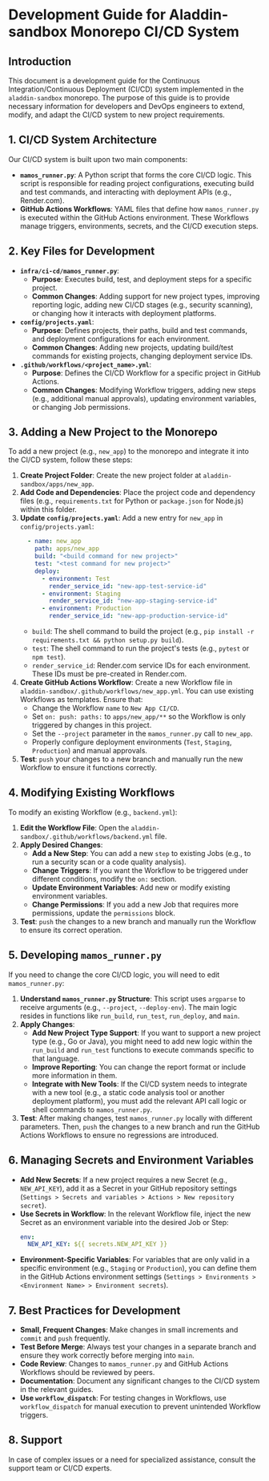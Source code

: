 # Development Guide for Aladdin-sandbox Monorepo CI/CD System

## Introduction
This document is a development guide for the Continuous Integration/Continuous Deployment (CI/CD) system implemented in the `aladdin-sandbox` monorepo. The purpose of this guide is to provide necessary information for developers and DevOps engineers to extend, modify, and adapt the CI/CD system to new project requirements.

## 1. CI/CD System Architecture

Our CI/CD system is built upon two main components:

*   **`mamos_runner.py`**: A Python script that forms the core CI/CD logic. This script is responsible for reading project configurations, executing build and test commands, and interacting with deployment APIs (e.g., Render.com).
*   **GitHub Actions Workflows**: YAML files that define how `mamos_runner.py` is executed within the GitHub Actions environment. These Workflows manage triggers, environments, secrets, and the CI/CD execution steps.

## 2. Key Files for Development

*   **`infra/ci-cd/mamos_runner.py`**: 
    *   **Purpose**: Executes build, test, and deployment steps for a specific project.
    *   **Common Changes**: Adding support for new project types, improving reporting logic, adding new CI/CD stages (e.g., security scanning), or changing how it interacts with deployment platforms.
*   **`config/projects.yaml`**: 
    *   **Purpose**: Defines projects, their paths, build and test commands, and deployment configurations for each environment.
    *   **Common Changes**: Adding new projects, updating build/test commands for existing projects, changing deployment service IDs.
*   **`.github/workflows/<project_name>.yml`**: 
    *   **Purpose**: Defines the CI/CD Workflow for a specific project in GitHub Actions.
    *   **Common Changes**: Modifying Workflow triggers, adding new steps (e.g., additional manual approvals), updating environment variables, or changing Job permissions.

## 3. Adding a New Project to the Monorepo

To add a new project (e.g., `new_app`) to the monorepo and integrate it into the CI/CD system, follow these steps:

1.  **Create Project Folder**: Create the new project folder at `aladdin-sandbox/apps/new_app`.
2.  **Add Code and Dependencies**: Place the project code and dependency files (e.g., `requirements.txt` for Python or `package.json` for Node.js) within this folder.
3.  **Update `config/projects.yaml`**: Add a new entry for `new_app` in `config/projects.yaml`:
    ```yaml
      - name: new_app
        path: apps/new_app
        build: "<build command for new project>"
        test: "<test command for new project>"
        deploy:
          - environment: Test
            render_service_id: "new-app-test-service-id"
          - environment: Staging
            render_service_id: "new-app-staging-service-id"
          - environment: Production
            render_service_id: "new-app-production-service-id"
    ```
    *   `build`: The shell command to build the project (e.g., `pip install -r requirements.txt && python setup.py build`).
    *   `test`: The shell command to run the project's tests (e.g., `pytest` or `npm test`).
    *   `render_service_id`: Render.com service IDs for each environment. These IDs must be pre-created in Render.com.
4.  **Create GitHub Actions Workflow**: Create a new Workflow file in `aladdin-sandbox/.github/workflows/new_app.yml`. You can use existing Workflows as templates. Ensure that:
    *   Change the Workflow `name` to `New App CI/CD`.
    *   Set `on: push: paths:` to `apps/new_app/**` so the Workflow is only triggered by changes in this project.
    *   Set the `--project` parameter in the `mamos_runner.py` call to `new_app`.
    *   Properly configure deployment environments (`Test`, `Staging`, `Production`) and manual approvals.
5.  **Test**: `push` your changes to a new branch and manually run the new Workflow to ensure it functions correctly.

## 4. Modifying Existing Workflows

To modify an existing Workflow (e.g., `backend.yml`):

1.  **Edit the Workflow File**: Open the `aladdin-sandbox/.github/workflows/backend.yml` file.
2.  **Apply Desired Changes**: 
    *   **Add a New Step**: You can add a new `step` to existing Jobs (e.g., to run a security scan or a code quality analysis).
    *   **Change Triggers**: If you want the Workflow to be triggered under different conditions, modify the `on:` section.
    *   **Update Environment Variables**: Add new or modify existing environment variables.
    *   **Change Permissions**: If you add a new Job that requires more permissions, update the `permissions` block.
3.  **Test**: `push` the changes to a new branch and manually run the Workflow to ensure its correct operation.

## 5. Developing `mamos_runner.py`

If you need to change the core CI/CD logic, you will need to edit `mamos_runner.py`:

1.  **Understand `mamos_runner.py` Structure**: This script uses `argparse` to receive arguments (e.g., `--project`, `--deploy-env`). The main logic resides in functions like `run_build`, `run_test`, `run_deploy`, and `main`.
2.  **Apply Changes**: 
    *   **Add New Project Type Support**: If you want to support a new project type (e.g., Go or Java), you might need to add new logic within the `run_build` and `run_test` functions to execute commands specific to that language.
    *   **Improve Reporting**: You can change the report format or include more information in them.
    *   **Integrate with New Tools**: If the CI/CD system needs to integrate with a new tool (e.g., a static code analysis tool or another deployment platform), you must add the relevant API call logic or shell commands to `mamos_runner.py`.
3.  **Test**: After making changes, test `mamos_runner.py` locally with different parameters. Then, `push` the changes to a new branch and run the GitHub Actions Workflows to ensure no regressions are introduced.

## 6. Managing Secrets and Environment Variables

*   **Add New Secrets**: If a new project requires a new Secret (e.g., `NEW_API_KEY`), add it as a Secret in your GitHub repository settings (`Settings > Secrets and variables > Actions > New repository secret`).
*   **Use Secrets in Workflow**: In the relevant Workflow file, inject the new Secret as an environment variable into the desired Job or Step:
    ```yaml
    env:
      NEW_API_KEY: ${{ secrets.NEW_API_KEY }}
    ```
*   **Environment-Specific Variables**: For variables that are only valid in a specific environment (e.g., `Staging` or `Production`), you can define them in the GitHub Actions environment settings (`Settings > Environments > <Environment Name> > Environment secrets`).

## 7. Best Practices for Development

*   **Small, Frequent Changes**: Make changes in small increments and `commit` and `push` frequently.
*   **Test Before Merge**: Always test your changes in a separate branch and ensure they work correctly before merging into `main`.
*   **Code Review**: Changes to `mamos_runner.py` and GitHub Actions Workflows should be reviewed by peers.
*   **Documentation**: Document any significant changes to the CI/CD system in the relevant guides.
*   **Use `workflow_dispatch`**: For testing changes in Workflows, use `workflow_dispatch` for manual execution to prevent unintended Workflow triggers.

## 8. Support

In case of complex issues or a need for specialized assistance, consult the support team or CI/CD experts.
